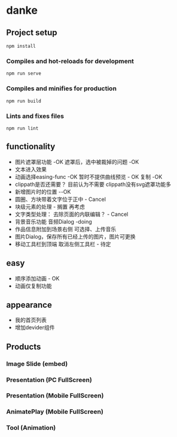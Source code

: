 # danke

## Project setup
```
npm install
```

### Compiles and hot-reloads for development
```
npm run serve
```

### Compiles and minifies for production
```
npm run build
```

### Lints and fixes files
```
npm run lint
```

## functionality
- 图片遮罩层功能 -OK
    遮罩后，选中被裁掉的问题 -OK
- 文本进入效果
- 动画选择easing-func -OK
    暂时不提供曲线预览 - OK
    复制   -OK
- clippath是否还需要？ 目前认为不需要  clippath没有svg遮罩功能多
- 新增图片时的位置  --OK
- 圆圈、方块带着文字位于正中 - Cancel
- 块级元素的处理 - 搁置 再考虑
- 文字类型处理： 去除页面的内联编辑？ - Cancel
- 背景音乐功能
    音频Dialog -doing
- 作品信息附加到场景右侧 可选择、上传音乐
- 图片Dialog，保存所有已经上传的图片，图片可更换
- 移动工具栏到顶端 取消左侧工具栏  - 待定

## easy
- 顺序添加动画 - OK
- 动画仅复制功能


## appearance
- 我的首页列表
- 增加devider组件

## Products
### Image Slide (embed)
### Presentation (PC FullScreen)
### Presentation (Mobile FullScreen)
### AnimatePlay (Mobile FullScreen)
### Tool   (Animation)


